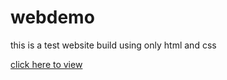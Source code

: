 # webdemo

this is a test website build using only html and css

[click here to view](https://webdemo-seven.vercel.app)
